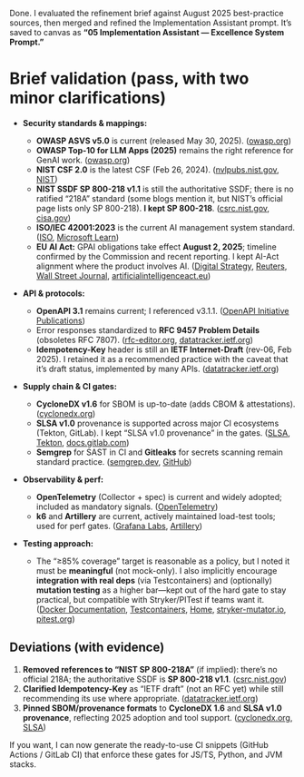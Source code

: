 Done. I evaluated the refinement brief against August 2025 best-practice sources, then merged and refined the Implementation Assistant prompt. It’s saved to canvas as **“05 Implementation Assistant — Excellence System Prompt.”**

# Brief validation (pass, with two minor clarifications)

* **Security standards & mappings:**

  * **OWASP ASVS v5.0** is current (released May 30, 2025). ([owasp.org][1])
  * **OWASP Top-10 for LLM Apps (2025)** remains the right reference for GenAI work. ([owasp.org][2])
  * **NIST CSF 2.0** is the latest CSF (Feb 26, 2024). ([nvlpubs.nist.gov][3], [NIST][4])
  * **NIST SSDF SP 800-218 v1.1** is still the authoritative SSDF; there is no ratified “218A” standard (some blogs mention it, but NIST’s official page lists only SP 800-218). **I kept SP 800-218**. ([csrc.nist.gov][5], [cisa.gov][6])
  * **ISO/IEC 42001:2023** is the current AI management system standard. ([ISO][7], [Microsoft Learn][8])
  * **EU AI Act:** GPAI obligations take effect **August 2, 2025**; timeline confirmed by the Commission and recent reporting. I kept AI-Act alignment where the product involves AI. ([Digital Strategy][9], [Reuters][10], [Wall Street Journal][11], [artificialintelligenceact.eu][12])

* **API & protocols:**

  * **OpenAPI 3.1** remains current; I referenced v3.1.1. ([OpenAPI Initiative Publications][13])
  * Error responses standardized to **RFC 9457 Problem Details** (obsoletes RFC 7807). ([rfc-editor.org][14], [datatracker.ietf.org][15])
  * **Idempotency-Key** header is still an **IETF Internet-Draft** (rev-06, Feb 2025). I retained it as a recommended practice with the caveat that it’s draft status, implemented by many APIs. ([datatracker.ietf.org][16])

* **Supply chain & CI gates:**

  * **CycloneDX v1.6** for SBOM is up-to-date (adds CBOM & attestations). ([cyclonedx.org][17])
  * **SLSA v1.0** provenance is supported across major CI ecosystems (Tekton, GitLab). I kept “SLSA v1.0 provenance” in the gates. ([SLSA][18], [Tekton][19], [docs.gitlab.com][20])
  * **Semgrep** for SAST in CI and **Gitleaks** for secrets scanning remain standard practice. ([semgrep.dev][21], [GitHub][22])

* **Observability & perf:**

  * **OpenTelemetry** (Collector + spec) is current and widely adopted; included as mandatory signals. ([OpenTelemetry][23])
  * **k6** and **Artillery** are current, actively maintained load-test tools; used for perf gates. ([Grafana Labs][24], [Artillery][25])

* **Testing approach:**

  * The “≥85% coverage” target is reasonable as a policy, but I noted it must be **meaningful** (not mock-only). I also implicitly encourage **integration with real deps** (via Testcontainers) and (optionally) **mutation testing** as a higher bar—kept out of the hard gate to stay practical, but compatible with Stryker/PITest if teams want it. ([Docker Documentation][26], [Testcontainers][27], [Home][28], [stryker-mutator.io][29], [pitest.org][30])

## Deviations (with evidence)

1. **Removed references to “NIST SP 800-218A”** (if implied): there’s no official 218A; the authoritative SSDF is **SP 800-218 v1.1**. ([csrc.nist.gov][5])
2. **Clarified Idempotency-Key** as “IETF draft” (not an RFC yet) while still recommending its use where appropriate. ([datatracker.ietf.org][16])
3. **Pinned SBOM/provenance formats** to **CycloneDX 1.6** and **SLSA v1.0 provenance**, reflecting 2025 adoption and tool support. ([cyclonedx.org][17], [SLSA][18])

If you want, I can now generate the ready-to-use CI snippets (GitHub Actions / GitLab CI) that enforce these gates for JS/TS, Python, and JVM stacks.

[1]: https://owasp.org/www-project-application-security-verification-standard/?utm_source=chatgpt.com "OWASP Application Security Verification Standard (ASVS)"
[2]: https://owasp.org/www-project-top-10-for-large-language-model-applications/?utm_source=chatgpt.com "OWASP Top 10 for Large Language Model Applications"
[3]: https://nvlpubs.nist.gov/nistpubs/CSWP/NIST.CSWP.29.pdf?utm_source=chatgpt.com "The NIST Cybersecurity Framework (CSF) 2.0"
[4]: https://www.nist.gov/cyberframework?utm_source=chatgpt.com "Cybersecurity Framework | NIST"
[5]: https://csrc.nist.gov/pubs/sp/800/218/final?utm_source=chatgpt.com "Secure Software Development Framework (SSDF) Version 1.1 ..."
[6]: https://www.cisa.gov/resources-tools/resources/nist-sp-800-218-secure-software-development-framework-v11-recommendations-mitigating-risk-software?utm_source=chatgpt.com "NIST SP 800-218, Secure Software Development ..."
[7]: https://www.iso.org/standard/42001?utm_source=chatgpt.com "ISO/IEC 42001:2023 - AI management systems"
[8]: https://learn.microsoft.com/en-us/compliance/regulatory/offering-iso-42001?utm_source=chatgpt.com "ISO/IEC 42001:2023 Artificial intelligence management ..."
[9]: https://digital-strategy.ec.europa.eu/en/policies/regulatory-framework-ai?utm_source=chatgpt.com "AI Act | Shaping Europe's digital future - European Union"
[10]: https://www.reuters.com/world/europe/artificial-intelligence-rules-go-ahead-no-pause-eu-commission-says-2025-07-04/?utm_source=chatgpt.com "EU sticks with timeline for AI rules"
[11]: https://www.wsj.com/tech/ai/eu-lays-out-voluntary-ai-code-of-practice-to-guide-companies-on-compliance-638497a8?utm_source=chatgpt.com "EU Lays Out AI Code of Practice to Guide Companies on Compliance"
[12]: https://artificialintelligenceact.eu/implementation-timeline/?utm_source=chatgpt.com "Implementation Timeline | EU Artificial Intelligence Act"
[13]: https://spec.openapis.org/oas/v3.1.1.html?utm_source=chatgpt.com "OpenAPI Specification v3.1.1"
[14]: https://www.rfc-editor.org/rfc/rfc9457.html?utm_source=chatgpt.com "RFC 9457: Problem Details for HTTP APIs"
[15]: https://datatracker.ietf.org/doc/html/rfc9457?utm_source=chatgpt.com "RFC 9457 - Problem Details for HTTP APIs - IETF Datatracker"
[16]: https://datatracker.ietf.org/doc/draft-ietf-httpapi-idempotency-key-header/history/?utm_source=chatgpt.com "History for draft-ietf-httpapi-idempotency-key-header -06"
[17]: https://cyclonedx.org/docs/1.6/json/?utm_source=chatgpt.com "CycloneDX v1.6 JSON Reference"
[18]: https://slsa.dev/spec/v1.0/provenance?utm_source=chatgpt.com "SLSA • Provenance"
[19]: https://tekton.dev/docs/chains/slsa-provenance/?utm_source=chatgpt.com "SLSA Provenance - Tekton"
[20]: https://docs.gitlab.com/ci/pipeline_security/slsa/provenance_v1/?utm_source=chatgpt.com "SLSA provenance specification"
[21]: https://semgrep.dev/docs/cli-reference?utm_source=chatgpt.com "CLI reference"
[22]: https://github.com/gitleaks/gitleaks?utm_source=chatgpt.com "GitHub - gitleaks/gitleaks: Find secrets with Gitleaks"
[23]: https://opentelemetry.io/docs/collector/?utm_source=chatgpt.com "Collector"
[24]: https://grafana.com/docs/k6/latest/?utm_source=chatgpt.com "Grafana k6 documentation"
[25]: https://www.artillery.io/docs?utm_source=chatgpt.com "Welcome · Artillery Docs"
[26]: https://docs.docker.com/testcontainers/?utm_source=chatgpt.com "Testcontainers"
[27]: https://testcontainers.com/?utm_source=chatgpt.com "Testcontainers"
[28]: https://docs.spring.io/spring-boot/reference/testing/testcontainers.html?utm_source=chatgpt.com "Testcontainers :: Spring Boot"
[29]: https://stryker-mutator.io/docs/?utm_source=chatgpt.com "What is mutation testing?"
[30]: https://pitest.org/?utm_source=chatgpt.com "PIT Mutation Testing"
